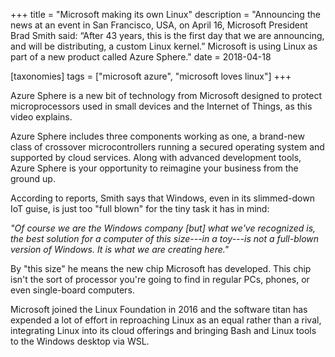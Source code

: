 +++
title = "Microsoft making its own Linux"
description = "Announcing the news at an event in San Francisco, USA, on April 16, Microsoft President Brad Smith said: “After 43 years, this is the first day that we are announcing, and will be distributing, a custom Linux kernel.” Microsoft is using Linux as part of a new product called Azure Sphere."
date = 2018-04-18

[taxonomies]
tags = ["microsoft azure", "microsoft loves linux"]
+++

Azure Sphere is a new bit of technology from Microsoft designed to
protect microprocessors used in small devices and the Internet of
Things, as this video explains.

Azure Sphere includes three components working as one, a brand-new class
of crossover microcontrollers running a secured operating system and
supported by cloud services. Along with advanced development tools,
Azure Sphere is your opportunity to reimagine your business from the
ground up.

According to reports, Smith says that Windows, even in its slimmed-down
IoT guise, is just too "full blown" for the tiny task it has in mind:

*"Of course we are the Windows company \[but\] what we've recognized is,
the best solution for a computer of this size---in a toy---is not a
full-blown version of Windows. It is what we are creating here."*

By "this size" he means the new chip Microsoft has developed. This chip
isn't the sort of processor you're going to find in regular PCs, phones,
or even single-board computers.

Microsoft joined the Linux Foundation in 2016 and the software titan
has expended a lot of effort in reproaching Linux as an equal rather
than a rival, integrating Linux into its cloud offerings and bringing
Bash and Linux tools to the Windows desktop via WSL.
